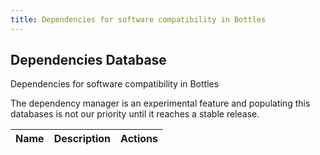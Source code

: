 ```yaml
---
title: Dependencies for software compatibility in Bottles
---
```


<section class="heading">
	<div class="container large">
		<h1>Dependencies Database</h1>
		<p>Dependencies for software compatibility in Bottles</p>
		<div class="warning">
			<p>The dependency manager is an experimental feature and populating this
				databases is not our priority until it reaches a stable release.</p>
		</div>
	</div>
</section>

<section class="page">
	<div class="container large">
		<table id="dependencies">
			<thead>
				<tr>
					<th>Name</th>
					<th>Description</th>
					<th>Actions</th>
				</tr>
			</thead>
			<tbody>
			</tbody>
		</table>
	</div>
</section>

<script>
	var getJSON = function (url, callback) {
		var xhr = new XMLHttpRequest();
		xhr.open('GET', url, true);
		xhr.responseType = 'json';
		xhr.onload = function () {
			var status = xhr.status;
			if (status === 200) {
				callback(null, xhr.response);
			} else {
				callback(status, xhr.response);
			}
		};
		xhr.send();
	};

	var table = document.getElementById("dependencies");
	
	document.addEventListener("DOMContentLoaded", function () {
		getJSON('https://raw.githubusercontent.com/bottlesdevs/dependencies/main/index.json',
			function (err, data) {
				if (err !== null) {
					console.error("Failed to fetch dependencies database index!")
					return False
				} else {
					console.info("Dependencies database index found.")
					for(var dependency in data) {
						var row = table.insertRow(0);
						var name = row.insertCell(0);
						var description = row.insertCell(1);
						name.innerHTML = dependency;
						description.innerHTML = dependency;
					}
				}
			});
	});
</script>